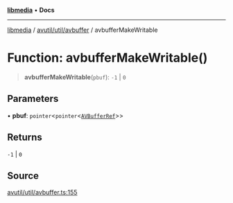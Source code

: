 [**libmedia**](../../../../README.md) • **Docs**

***

[libmedia](../../../../README.md) / [avutil/util/avbuffer](../README.md) / avbufferMakeWritable

# Function: avbufferMakeWritable()

> **avbufferMakeWritable**(`pbuf`): `-1` \| `0`

## Parameters

• **pbuf**: `pointer`\<`pointer`\<[`AVBufferRef`](../../../struct/avbuffer/classes/AVBufferRef.md)\>\>

## Returns

`-1` \| `0`

## Source

[avutil/util/avbuffer.ts:155](https://github.com/zhaohappy/libmedia/blob/83708827f1f74f03ced670ca9bc2d9d1e5e5366a/src/avutil/util/avbuffer.ts#L155)
